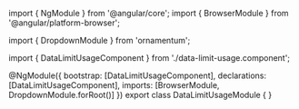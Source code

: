 import { NgModule } from '@angular/core';
import { BrowserModule } from '@angular/platform-browser';
  
import { DropdownModule } from 'ornamentum';
  
import { DataLimitUsageComponent } from './data-limit-usage.component';

@NgModule({
 bootstrap: [DataLimitUsageComponent],
 declarations: [DataLimitUsageComponent],
 imports: [BrowserModule, DropdownModule.forRoot()]
})
export class DataLimitUsageModule {
}
